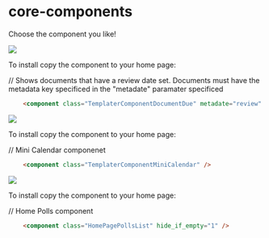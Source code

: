 core-components
===============

Choose the component you like!

[![](https://raw.github.com/Claromentis/core-components/master/doc.png)](https://raw.github.com/Claromentis/core-components/master/doc.png)

To install copy the component to your home page:

// Shows documents that have a review date set. Documents must have the metadata key specificed in the "metadate" paramater specificed
```html
	<component class="TemplaterComponentDocumentDue" metadate="review" />
```
[![](https://raw.github.com/Claromentis/core-components/master/cal.png)](https://raw.github.com/Claromentis/core-components/master/cal.png)

To install copy the component to your home page:

// Mini Calendar componenet
```html
	<component class="TemplaterComponentMiniCalendar" />
```

[![](https://raw.github.com/Claromentis/core-components/master/poll.png)](https://raw.github.com/Claromentis/core-components/master/poll.png)

To install copy the component to your home page:

// Home Polls component
```html
	<component class="HomePagePollsList" hide_if_empty="1" />
```